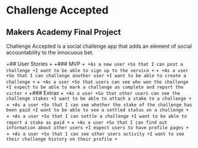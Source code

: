 # Challenge Accepted

## Makers Academy Final Project

Challenge Accepted is a social challenge app that adds an element of social accountability to the innocuous bet.

+## User Stories
+
+### MVP
+```
+As a new user
+So that I can post a challenge
+I want to be able to sign up to the service
+```
+```
+As a user
+So that I can challenge another user
+I want to be able to create a challenge
+```
+```
+As a user
+So that users can see who won the challenge
+I expect to be able to mark a challenge as complete and report the victor
+```
+### Extras
+```
+As a user
+So that other users can see the challenge stakes
+I want to be able to attach a stake to a challenge
+```
+```
+As a user
+So that I can see whether the stake of the challenge has been paid
+I want to be able to see a settled status on a challenge
+```
+```
+As a user
+So that I can settle a challenge
+I want to be able to report a stake as paid
+```
+```
+As a user
+So that I can find out information about other users
+I expect users to have profile pages
+```
+```
+As a user
+So that I can see other users activity
+I want to see their challenge history on their profile
+```
